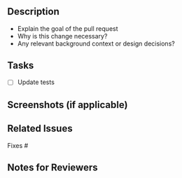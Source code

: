 # <!-- Add your PR title here -->

## Description

<!-- Provide a clear and concise description of what the pull request is intended to accomplish. -->

- Explain the goal of the pull request
- Why is this change necessary?
- Any relevant background context or design decisions?

## Tasks

<!-- List all tasks to be accomplished for this PR, including updating tests. -->

- [ ] Update tests

## Screenshots (if applicable)

<!-- Include any visual examples that help explain what has changed. -->

## Related Issues

<!-- Link to related issue(s) if applicable, otherwise remove this section. -->

Fixes # <!-- Example: Fixes #123 -->

## Notes for Reviewers

<!-- Include any additional notes for the reviewers, things to keep in mind, or areas to pay extra attention to. -->
